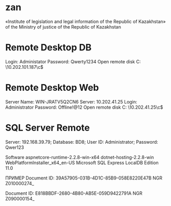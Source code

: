 ﻿# zan
«Institute of legislation and legal information of the Republic of Kazakhstan» of the Ministry of justice of the Republic of Kazakhstan

# Remote Desktop DB
Login: Administator
Password: Qwerty1234
Open remote disk C: \\10.202.101.187\c$

# Remote Desktop Web
Server Name: WIN-JRATV5Q2CN6
Server: 10.202.41.25
Login: Administrator
Password: Offline!@12
Open remote disk C: \\10.202.41.25\c$

# SQL Server Remote
Server: 192.168.39.79;
Database: BD8;
User ID: Administrator;
Password: Qwer123


Software
aspnetcore-runtime-2.2.8-win-x64
dotnet-hosting-2.2.8-win
WebPlatformInstaller_x64_en-US
Microsoft SQL Express LocalDB Edition 11.0


ПРИМЕР
Document ID: 39A57905-031B-4D1C-85B9-058E8220E47B
NGR Z010000274_

Document ID: E818BBDF-2680-4B80-AB5E-059D9422791A
NGR Z090000154_